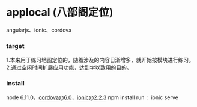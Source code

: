 # applocal (八部阁定位)
angularjs、ionic、cordova
### target
  1.本来用于练习地图定位的，随着涉及的内容日渐增多，就开始按模块进行练习。<br/>
  2.通过空闲时间扩展应用功能，达到学以致用的目的。
  
### install
  node 6.11.0，cordova@6.0，ionic@2.2.3
  npm install
  run： ionic serve
  
  
